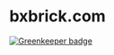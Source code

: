 # bxbrick.com

[![Greenkeeper badge](https://badges.greenkeeper.io/uasabi/bxbrick.svg)](https://greenkeeper.io/)
